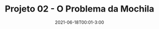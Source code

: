 ---
type: assignment
date: 2021-06-18T00:01-3:00
title: 'Projeto 02 - O Problema da Mochila'
pdf: /assets/trabalhos/problema-da-mochila.pdf
attachment: /asseta/trabalho/knapsack-dataset/dataset.zip
solutions: 
---